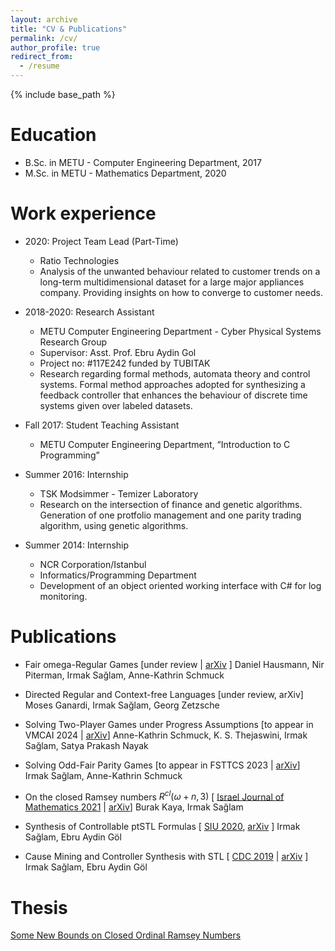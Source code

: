```yaml
---
layout: archive
title: "CV & Publications"
permalink: /cv/
author_profile: true
redirect_from:
  - /resume
---
```


{% include base_path %}

Education
======
* B.Sc. in METU - Computer Engineering Department, 2017
* M.Sc. in METU - Mathematics Department, 2020

Work experience
======

* 2020: Project Team Lead (Part-Time)
  * Ratio Technologies
  * Analysis of the unwanted behaviour related to customer trends on a long-term multidimensional dataset for a large major appliances company. Providing insights on how to converge to customer needs.

* 2018-2020: Research Assistant
  * METU Computer Engineering Department - Cyber Physical Systems Research Group
  * Supervisor: Asst. Prof. Ebru Aydin Gol
  * Project no: #117E242 funded by TUBITAK
  * Research regarding formal methods, automata theory and control systems. Formal method approaches adopted for synthesizing a feedback controller that enhances the behaviour of discrete time systems given over labeled datasets.

* Fall 2017: Student Teaching Assistant
  * METU Computer Engineering Department, “Introduction to C Programming”

* Summer 2016: Internship
  * TSK Modsimmer - Temizer Laboratory
  * Research on the intersection of finance and genetic algorithms. Generation of one protfolio management and one parity trading algorithm, using genetic algorithms. 

* Summer 2014: Internship
  * NCR Corporation/Istanbul
  * Informatics/Programming Department
  * Development of an object oriented working interface with C# for log monitoring.


Publications
======

* Fair omega-Regular Games [under review | [arXiv](https://arxiv.org/abs/2310.13612) ]
  Daniel Hausmann, Nir Piterman, Irmak Sağlam, Anne-Kathrin Schmuck

* Directed Regular and Context-free Languages [under review, arXiv]
  Moses Ganardi, Irmak Sağlam, Georg Zetzsche
  
* Solving Two-Player Games under Progress Assumptions [to appear in VMCAI 2024 | [arXiv](https://arxiv.org/abs/2310.12767)]
  Anne-Kathrin Schmuck, K. S. Thejaswini, Irmak Sağlam, Satya Prakash Nayak

* Solving Odd-Fair Parity Games [to appear in FSTTCS 2023 | [arXiv](https://arxiv.org/abs/2307.13396)]
   Irmak Sağlam, Anne-Kathrin Schmuck

* On the closed Ramsey numbers $R^{cl}(\omega+n, 3)$
   [ [Israel Journal of Mathematics 2021](https://link.springer.com/article/10.1007/s11856-021-2239-5) | [arXiv](https://arxiv.org/abs/2005.09519)]
     Burak Kaya, Irmak Sağlam

* Synthesis of Controllable ptSTL Formulas
 [ [SIU 2020](https://ieeexplore.ieee.org/document/9302190), [arXiv](https://arxiv.org/abs/2003.09918) ]
  Irmak Sağlam, Ebru Aydin Göl

* Cause Mining and Controller Synthesis with STL
 [ [CDC 2019](https://www.semanticscholar.org/paper/Cause-Mining-and-Controller-Synthesis-with-STL-Saglam-Gol/5d24446a3e7196ffaf6f694b2bec4f85de30ed2f) | [arXiv](https://arxiv.org/abs/1904.03649) ]
  Irmak Sağlam, Ebru Aydin Göl

 
Thesis
======

[Some New Bounds on Closed Ordinal Ramsey Numbers](https://open.metu.edu.tr/handle/11511/89646)
